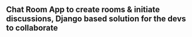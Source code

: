 ## Chat Room App to create rooms & initiate discussions, Django based solution for the devs to collaborate